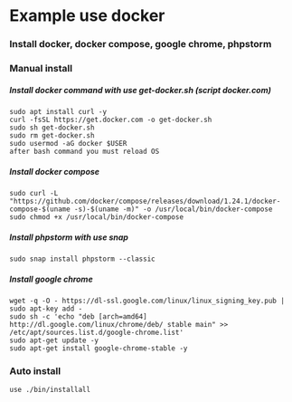 # Example use docker
### Install docker, docker compose, google chrome, phpstorm

### Manual install
##### Install docker command with use get-docker.sh (script docker.com)

	sudo apt install curl -y
	curl -fsSL https://get.docker.com -o get-docker.sh
	sudo sh get-docker.sh
	sudo rm get-docker.sh
	sudo usermod -aG docker $USER
	after bash command you must reload OS

##### Install docker compose
	sudo curl -L "https://github.com/docker/compose/releases/download/1.24.1/docker-compose-$(uname -s)-$(uname -m)" -o /usr/local/bin/docker-compose
	sudo chmod +x /usr/local/bin/docker-compose

##### Install phpstorm with use snap
	sudo snap install phpstorm --classic 

##### Install google chrome
	wget -q -O - https://dl-ssl.google.com/linux/linux_signing_key.pub | sudo apt-key add -
	sudo sh -c 'echo "deb [arch=amd64] http://dl.google.com/linux/chrome/deb/ stable main" >> /etc/apt/sources.list.d/google-chrome.list'
	sudo apt-get update -y
	sudo apt-get install google-chrome-stable -y

### Auto install
	use ./bin/installall